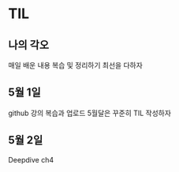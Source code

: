 # TIL

## 나의 각오 

매일 배운 내용 복습 및 정리하기
최선을 다하자

## 5월 1일 
github 강의 복습과 업로드
5월달은 꾸준히 TIL 작성하자

## 5월 2일
Deepdive ch4 
